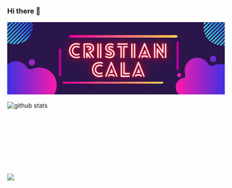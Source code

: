 ### Hi there 👋
<p align="center"><img src="https://github.com/CristianCala/CristianCala/blob/main/statics/img.png"/></p>

<p>
  <img align="left" width="490" height="165" src=" " alt="github stats"/>
  <a href="https://github.com/CristianCala/github-readme-stats">
    <img align="center" src="https://github-readme-stats.CristianCala1.vercel.app/api/top-langs/?username=CristianCala" />
  </a>
</p>

<!-- ![Cristian Cala Stats](https://github-readme-stats.vercel.app/api?username=CristianCala&show_icons=true&theme=synthwave)

[![Top Langs](https://github-readme-stats.vercel.app/api/top-langs/?username=CristianCala&layout=compact)](https://github.com/CristianCala/github-readme-stats) -->